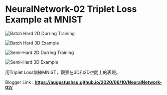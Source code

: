 # NeuralNetwork-02 Triplet Loss Example at MNIST

![Batch Hard 2D Durring Training](https://github.com/AugustusHsu/Blogger-Code/blob/master/NeuralNetwork-02%20Triplet%20Loss%20Example%20at%20MNIST/gif/batch_hard_2d.gif?raw=true)

![Batch Hard 3D Example](https://github.com/AugustusHsu/Blogger-Code/blob/master/NeuralNetwork-02%20Triplet%20Loss%20Example%20at%20MNIST/gif/batch_hard_3d.gif?raw=true)

![Semi-Hard 2D Durring Training](https://github.com/AugustusHsu/Blogger-Code/blob/master/NeuralNetwork-02%20Triplet%20Loss%20Example%20at%20MNIST/gif/semi_hard_2d.gif?raw=true)

![Semi-Hard 3D Example](https://github.com/AugustusHsu/Blogger-Code/blob/master/NeuralNetwork-02%20Triplet%20Loss%20Example%20at%20MNIST/gif/semi_hard_3d.gif?raw=true)

用Triplet Loss訓練MNIST，觀察在3D和2D空間上的表現。

Blogger Link : **https://augustushsu.github.io/2020/06/10/NeuralNetwork-02/**